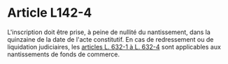 # Article L142-4

L'inscription doit être prise, à peine de nullité du nantissement, dans la quinzaine de la date de l'acte constitutif. En cas de redressement ou de liquidation judiciaires, les <a href='/affichCodeArticle.do?cidTexte=LEGITEXT000005634379&idArticle=LEGIARTI000006238392&dateTexte=&categorieLien=cid' title='Code de commerce - art. L632-1 (V)'>articles L. 632-1 à L. 632-4</a> sont applicables aux nantissements de fonds de commerce.